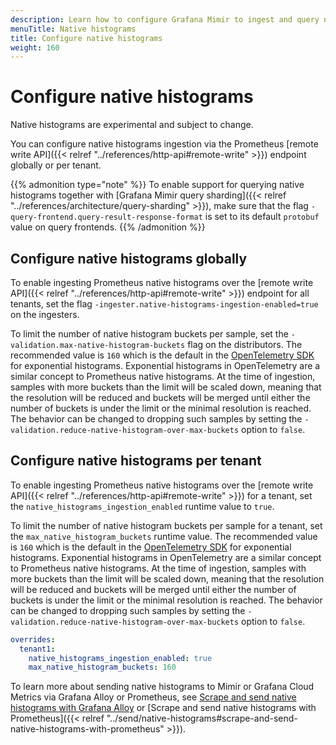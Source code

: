 ```yaml
---
description: Learn how to configure Grafana Mimir to ingest and query native histograms.
menuTitle: Native histograms
title: Configure native histograms
weight: 160
---
```


# Configure native histograms

Native histograms are experimental and subject to change.

You can configure native histograms ingestion via the Prometheus [remote write API]({{< relref "../references/http-api#remote-write" >}}) endpoint globally or per tenant.

{{% admonition type="note" %}}
To enable support for querying native histograms together with [Grafana Mimir query sharding]({{< relref "../references/architecture/query-sharding" >}}), make sure that the flag `-query-frontend.query-result-response-format` is set to its default `protobuf` value on query frontends.
{{% /admonition %}}

## Configure native histograms globally

To enable ingesting Prometheus native histograms over the [remote write API]({{< relref "../references/http-api#remote-write" >}}) endpoint for all tenants, set the flag `-ingester.native-histograms-ingestion-enabled=true` on the ingesters.

To limit the number of native histogram buckets per sample, set the `-validation.max-native-histogram-buckets` flag on the distributors.
The recommended value is `160` which is the default in the [OpenTelemetry SDK](https://opentelemetry.io/docs/specs/otel/metrics/sdk/) for exponential histograms.
Exponential histograms in OpenTelemetry are a similar concept to Prometheus native histograms.
At the time of ingestion, samples with more buckets than the limit will be scaled down, meaning that the resolution will be reduced and buckets will be merged until either the number of buckets is under the limit or the minimal resolution is reached. The behavior can be changed to dropping such samples by setting the `-validation.reduce-native-histogram-over-max-buckets` option to `false`.

## Configure native histograms per tenant

To enable ingesting Prometheus native histograms over the [remote write API]({{< relref "../references/http-api#remote-write" >}}) for a tenant, set the `native_histograms_ingestion_enabled` runtime value to `true`.

To limit the number of native histogram buckets per sample for a tenant, set the `max_native_histogram_buckets` runtime value.
The recommended value is `160` which is the default in the [OpenTelemetry SDK](https://opentelemetry.io/docs/specs/otel/metrics/sdk/) for exponential histograms.
Exponential histograms in OpenTelemetry are a similar concept to Prometheus native histograms.
At the time of ingestion, samples with more buckets than the limit will be scaled down, meaning that the resolution will be reduced and buckets will be merged until either the number of buckets is under the limit or the minimal resolution is reached. The behavior can be changed to dropping such samples by setting the `-validation.reduce-native-histogram-over-max-buckets` option to `false`.

```yaml
overrides:
  tenant1:
    native_histograms_ingestion_enabled: true
    max_native_histogram_buckets: 160
```

To learn more about sending native histograms to Mimir or Grafana Cloud Metrics via Grafana Alloy or Prometheus,
see [Scrape and send native histograms with Grafana Alloy](https://grafana.com/docs/mimir/<MIMIR_VERSION>/send/native-histograms/#scrape-and-send-native-histograms-with-grafana-alloy) or
[Scrape and send native histograms with Prometheus]({{< relref "../send/native-histograms#scrape-and-send-native-histograms-with-prometheus" >}}).
